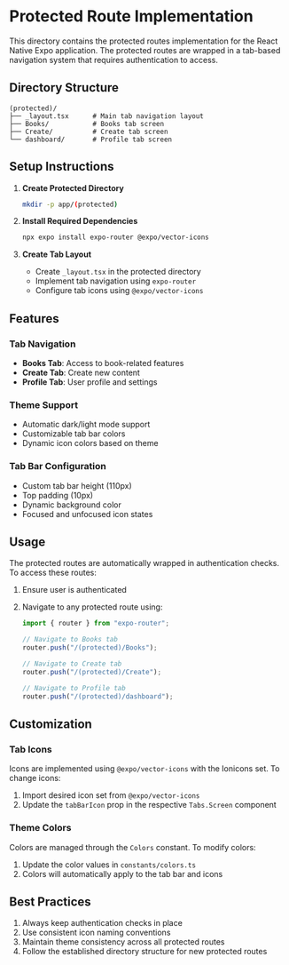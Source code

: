 # Protected Route Implementation

This directory contains the protected routes implementation for the React Native Expo application. The protected routes are wrapped in a tab-based navigation system that requires authentication to access.

## Directory Structure

```
(protected)/
├── _layout.tsx      # Main tab navigation layout
├── Books/           # Books tab screen
├── Create/          # Create tab screen
└── dashboard/       # Profile tab screen
```

## Setup Instructions

1. **Create Protected Directory**

    ```bash
    mkdir -p app/(protected)
    ```

2. **Install Required Dependencies**

    ```bash
    npx expo install expo-router @expo/vector-icons
    ```

3. **Create Tab Layout**
    - Create `_layout.tsx` in the protected directory
    - Implement tab navigation using `expo-router`
    - Configure tab icons using `@expo/vector-icons`

## Features

### Tab Navigation

-   **Books Tab**: Access to book-related features
-   **Create Tab**: Create new content
-   **Profile Tab**: User profile and settings

### Theme Support

-   Automatic dark/light mode support
-   Customizable tab bar colors
-   Dynamic icon colors based on theme

### Tab Bar Configuration

-   Custom tab bar height (110px)
-   Top padding (10px)
-   Dynamic background color
-   Focused and unfocused icon states

## Usage

The protected routes are automatically wrapped in authentication checks. To access these routes:

1. Ensure user is authenticated
2. Navigate to any protected route using:

    ```typescript
    import { router } from "expo-router";

    // Navigate to Books tab
    router.push("/(protected)/Books");

    // Navigate to Create tab
    router.push("/(protected)/Create");

    // Navigate to Profile tab
    router.push("/(protected)/dashboard");
    ```

## Customization

### Tab Icons

Icons are implemented using `@expo/vector-icons` with the Ionicons set. To change icons:

1. Import desired icon set from `@expo/vector-icons`
2. Update the `tabBarIcon` prop in the respective `Tabs.Screen` component

### Theme Colors

Colors are managed through the `Colors` constant. To modify colors:

1. Update the color values in `constants/colors.ts`
2. Colors will automatically apply to the tab bar and icons

## Best Practices

1. Always keep authentication checks in place
2. Use consistent icon naming conventions
3. Maintain theme consistency across all protected routes
4. Follow the established directory structure for new protected routes
